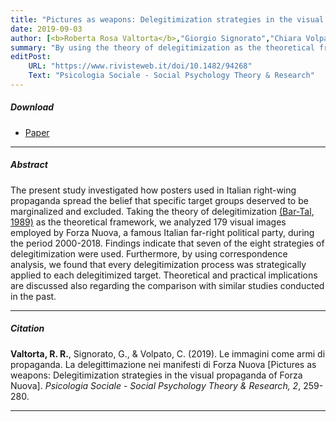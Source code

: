 ```yaml
---
title: "Pictures as weapons: Delegitimization strategies in the visual propaganda of Forza Nuova"
date: 2019-09-03
author: [<b>Roberta Rosa Valtorta</b>,"Giorgio Signorato","Chiara Volpato"]
summary: "By using the theory of delegitimization as the theoretical framework, this study examines how posters used by the Italian far-right party Forza Nuova (2000-2018) promoted the marginalization and exclusion of certain groups."
editPost:
    URL: "https://www.rivisteweb.it/doi/10.1482/94268"
    Text: "Psicologia Sociale - Social Psychology Theory & Research"
---
```


##### Download

<ul>

<li><a href="forza-nuova.pdf" target="_blank">Paper</a></li>

</ul>

------------------------------------------------------------------------

##### Abstract

The present study investigated how posters used in Italian right-wing propaganda spread the belief that specific target groups deserved to be marginalized and excluded. Taking the theory of delegitimization [(Bar-Tal, 1989)](https://link.springer.com/chapter/10.1007/978-1-4612-3582-8_8) as the theoretical framework, we analyzed 179 visual images employed by Forza Nuova, a famous Italian far-right political party, during the period 2000-2018. Findings indicate that seven of the eight strategies of delegitimization were used. Furthermore, by using correspondence analysis, we found that every delegitimization process was strategically applied to each delegitimized target. Theoretical and practical implications are discussed also regarding the comparison with similar studies conducted in the past.

------------------------------------------------------------------------

##### Citation

**Valtorta, R. R.**, Signorato, G., & Volpato, C. (2019). Le immagini come armi di propaganda. La delegittimazione nei manifesti di Forza Nuova [Pictures as weapons: Delegitimization strategies in the visual propaganda of Forza Nuova]. *Psicologia Sociale - Social Psychology Theory & Research, 2*, 259-280.

------------------------------------------------------------------------

